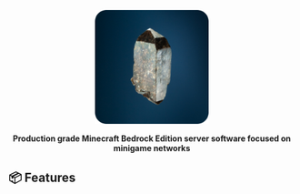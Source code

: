 <p align="center"><img src=".github/ASSETS/logo.png" width="200px"/></p>
<p align="center"><strong>Production grade Minecraft Bedrock Edition server software focused on minigame networks</strong></p>

## 📦 Features
